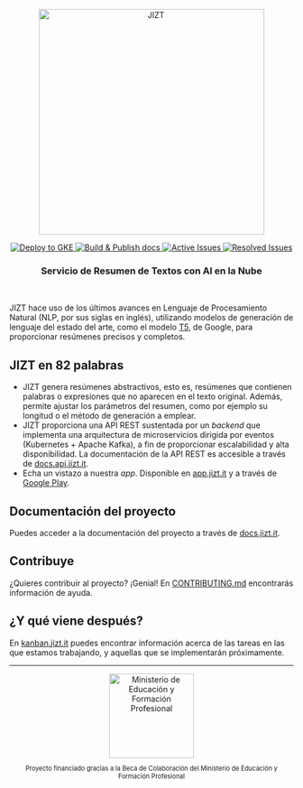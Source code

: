 <p align="center"><img width="400" src="https://github.com/dmlls/jizt/blob/main/img/readme/JIZT-logo.svg" alt="JIZT"></p>

<p align="center" display="inline-block">
  <a href="https://github.com/dmlls/jizt/actions?query=workflow%3A%22Deploy+to+GKE%22">
    <img src="https://github.com/dmlls/jizt/workflows/Deploy%20to%20GKE/badge.svg?branch=main" alt="Deploy to GKE">
  </a>
  <a href="https://github.com/dmlls/jizt/actions/workflows/build-docs.yml">
    <img src="https://github.com/dmlls/jizt/actions/workflows/build-docs.yml/badge.svg" alt="Build & Publish docs">
  </a>
  <a href="https://deepsource.io/gh/dmlls/jizt/?ref=repository-badge">
    <img src="https://deepsource.io/gh/dmlls/jizt.svg/?label=active+issues" alt="Active Issues">
  </a>
  <a href="https://deepsource.io/gh/dmlls/jizt/?ref=repository-badge">
    <img src="https://deepsource.io/gh/dmlls/jizt.svg/?label=resolved+issues" alt="Resolved Issues">
  </a>
</p>

<h3 align="center">Servicio de Resumen de Textos con AI en la Nube</h3>
<br/> 

JIZT hace uso de los últimos avances en Lenguaje de Procesamiento Natural (NLP, por sus siglas en inglés), utilizando modelos de generación de lenguaje del estado del arte, como el modelo <a href="https://arxiv.org/abs/1910.10683">T5</a>, de Google, para proporcionar resúmenes precisos y completos.

## JIZT en 82 palabras

- JIZT genera resúmenes abstractivos, esto es, resúmenes que contienen palabras o expresiones que no aparecen en el texto original. Además, permite ajustar los parámetros del resumen, como por ejemplo su longitud o el método de generación a emplear.
- JIZT proporciona una API REST sustentada por un *backend* que implementa una arquitectura de microservicios dirigida por eventos (Kubernetes + Apache Kafka), a fin de proporcionar escalabilidad y alta disponibilidad. La documentación de la API REST es accesible a través de [docs.api.jizt.it](https://docs.api.jizt.it).
- Echa un vistazo a nuestra *app*. Disponible en [app.jizt.it](https://app.jizt.it) y a través de [Google Play](https://play.google.com/store/apps/details?id=it.jizt.app).

## Documentación del proyecto

Puedes acceder a la documentación del proyecto a través de [docs.jizt.it](https://docs.jizt.it).

## Contribuye

¿Quieres contribuir al proyecto? ¡Genial! En [CONTRIBUTING.md](https://github.com/dmlls/jizt/blob/main/CONTRIBUTING.md) encontrarás información de ayuda.

## ¿Y qué viene después?

En <a href="https://board.jizt.it/public/board/c08ea3322e2876652a0581e79d6430e2dc0c27720d8a06d7853e84c3cd2b">kanban.jizt.it</a> puedes encontrar información acerca de las tareas en las que estamos trabajando, y aquellas que se implementarán próximamente.

---

<div align="center">
  <span align="center"> <img width="150" class="center" src="https://github.com/dmlls/jizt/blob/main/img/readme/ministerio-logo.png" alt="Ministerio de Educación y Formación Profesional"></span>
  <p align="center" style="font-size:0.8em">Proyecto financiado gracias a la Beca de Colaboración del Ministerio de Educación y Formación Profesional</p>
</div>
